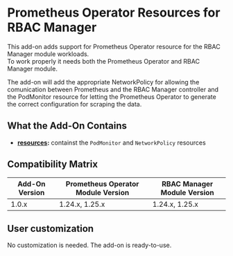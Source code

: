 # Prometheus Operator Resources for RBAC Manager

This add-on adds support for Prometheus Operator resource for the RBAC Manager module workloads.  
To work properly it needs both the Prometheus Operator and RBAC Manager module.

The add-on will add the appropriate NetworkPolicy for allowing the comunication between Prometheus and the
RBAC Manager controller and the PodMonitor resource for letting the Prometheus Operator to generate the correct
configuration for scraping the data.

## What the Add-On Contains

- **[resources](./resources):** containst the `PodMonitor` and `NetworkPolicy` resources

## Compatibility Matrix

| Add-On Version | Prometheus Operator Module Version | RBAC Manager Module Version |
|----------------|------------------------------------|-----------------------------|
| 1.0.x          | 1.24.x, 1.25.x                     | 1.24.x, 1.25.x              |

## User customization

No customization is needed. The add-on is ready-to-use.
